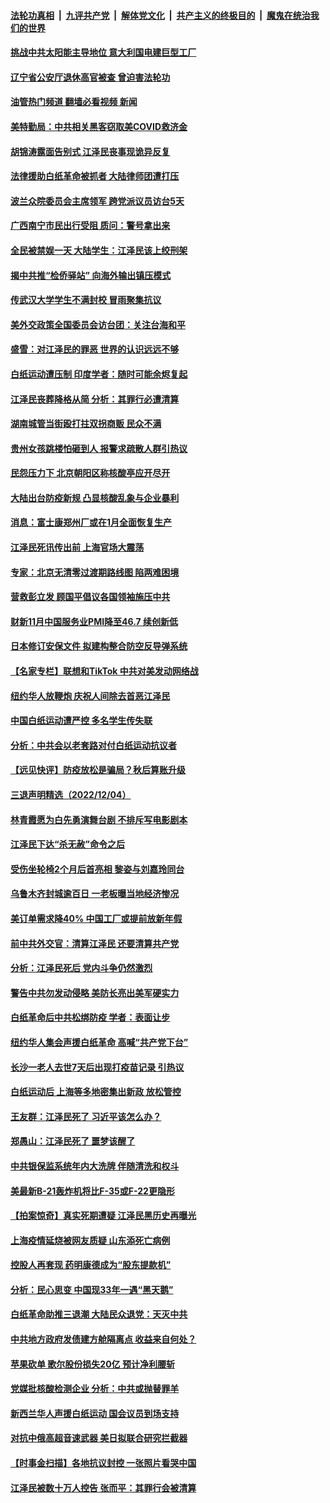 ####  [法轮功真相](../../../../basic/blob/master/README.md?t=12060431) &nbsp;|&nbsp; [九评共产党](../../../../9ping.md/blob/master/README.md?t=12060431) &nbsp;|&nbsp; [解体党文化](../../../../jtdwh.md/blob/master/README.md?t=12060431)  &nbsp;|&nbsp; [共产主义的终极目的](../../../../gczydzjmd.md/blob/master/README.md?t=12060431) &nbsp;|&nbsp; [魔鬼在统治我们的世界](../../../../mgztzwmdsj.md/blob/master/README.md?t=12060431) 

#### [挑战中共太阳能主导地位 意大利国电建巨型工厂](../pages/nsc413/n13879055.md?t=12060431) 

#### [辽宁省公安厅退休高官被查 曾迫害法轮功](../pages/nsc413/n13878999.md?t=12060431) 

#### [油管热门频道 翻墙必看视频 新闻](http://129.146.143.75:81/youtube.html?12060431)

#### [美特勤局：中共相关黑客窃取美COVID救济金](../pages/nsc413/n13879086.md?t=12060431) 

#### [胡锦涛露面告别式 江泽民丧事现诡异反复](../pages/nsc413/n13879061.md?t=12060431) 

#### [法律援助白纸革命被抓者 大陆律师团遭打压](../pages/nsc413/n13878879.md?t=12060431) 

#### [波兰众院委员会主席领军 跨党派议员访台5天](../pages/nsc413/n13878920.md?t=12060431) 

#### [广西南宁市民出行受阻 质问：警号拿出来](../pages/nsc413/n13878843.md?t=12060431) 

#### [全民被禁娱一天 大陆学生：江泽民该上绞刑架](../pages/nsc413/n13878932.md?t=12060431) 

#### [揭中共推“检侨驿站” 向海外输出镇压模式](../pages/nsc413/n13878090.md?t=12060431) 

#### [传武汉大学学生不满封校 冒雨聚集抗议](../pages/nsc413/n13878880.md?t=12060431) 

#### [美外交政策全国委员会访台团：关注台海和平](../pages/nsc413/n13878862.md?t=12060431) 

#### [盛雪：对江泽民的罪恶 世界的认识远远不够](../pages/nsc413/n13878845.md?t=12060431) 

#### [白纸运动遭压制 印度学者：随时可能余烬复起](../pages/nsc413/n13878910.md?t=12060431) 

#### [江泽民丧葬降格从简 分析：其罪行必遭清算](../pages/nsc413/n13878870.md?t=12060431) 

#### [湖南城管当街殴打拄双拐商贩 民众不满](../pages/nsc413/n13878844.md?t=12060431) 

#### [贵州女孩跳楼怕砸到人 报警求疏散人群引热议](../pages/nsc413/n13878889.md?t=12060431) 

#### [民怨压力下 北京朝阳区称核酸亭应开尽开](../pages/nsc413/n13878731.md?t=12060431) 

#### [大陆出台防疫新规 凸显核酸乱象与企业暴利](../pages/nsc413/n13878728.md?t=12060431) 

#### [消息：富士康郑州厂或在1月全面恢复生产](../pages/nsc413/n13878800.md?t=12060431) 

#### [江泽民死讯传出前 上海官场大震荡](../pages/nsc413/n13878729.md?t=12060431) 

#### [专家：北京无清零过渡期路线图 陷两难困境](../pages/nsc413/n13878687.md?t=12060431) 

#### [营救彭立发 顾国平倡议各国领袖施压中共](../pages/nsc413/n13878701.md?t=12060431) 

#### [财新11月中国服务业PMI降至46.7 续创新低](../pages/nsc413/n13878711.md?t=12060431) 

#### [日本修订安保文件 拟建构整合防空反导弹系统](../pages/nsc413/n13878699.md?t=12060431) 

#### [【名家专栏】联想和TikTok 中共对美发动网络战](../pages/nsc413/n13878428.md?t=12060431) 

#### [纽约华人放鞭炮  庆祝人间除去首恶江泽民](../pages/nsc413/n13878732.md?t=12060431) 

#### [中国白纸运动遭严控 多名学生传失联](../pages/nsc413/n13878652.md?t=12060431) 

#### [分析：中共会以老套路对付白纸运动抗议者](../pages/nsc413/n13878674.md?t=12060431) 


#### [【远见快评】防疫放松是骗局？秋后算账升级](../pages/nsc413/n13878641.md?t=12060431) 

#### [三退声明精选（2022/12/04）](../pages/nsc413/n13878659.md?t=12060431) 

#### [林青霞愿为白先勇演舞台剧 不排斥写电影剧本](../pages/nsc413/n13878572.md?t=12060431) 

#### [江泽民下达“杀无赦”命令之后](../pages/nsc413/n13878084.md?t=12060431) 

#### [受伤坐轮椅2个月后首亮相 黎姿与刘嘉玲同台](../pages/nsc413/n13878507.md?t=12060431) 

#### [乌鲁木齐封城逾百日 一老板曝当地经济惨况](../pages/nsc413/n13878532.md?t=12060431) 

#### [美订单需求降40% 中国工厂或提前放新年假](../pages/nsc413/n13878498.md?t=12060431) 

#### [前中共外交官：清算江泽民 还要清算共产党](../pages/nsc413/n13878491.md?t=12060431) 

#### [分析：江泽民死后 党内斗争仍然激烈](../pages/nsc413/n13878080.md?t=12060431) 

#### [警告中共勿发动侵略 美防长亮出美军硬实力](../pages/nsc413/n13878438.md?t=12060431) 

#### [白纸革命后中共松绑防疫 学者：表面让步](../pages/nsc413/n13878441.md?t=12060431) 

#### [纽约华人集会声援白纸革命 高喊“共产党下台”](../pages/nsc413/n13878279.md?t=12060431) 

#### [长沙一老人去世7天后出现打疫苗记录 引热议](../pages/nsc413/n13878369.md?t=12060431) 

#### [白纸运动后 上海等多地密集出新政 放松管控](../pages/nsc413/n13878299.md?t=12060431) 

#### [王友群：江泽民死了 习近平该怎么办？](../pages/nsc413/n13878298.md?t=12060431) 

#### [郑愚山：江泽民死了 噩梦该醒了](../pages/nsc413/n13878243.md?t=12060431) 

#### [中共银保监系统年内大洗牌 伴随清洗和权斗](../pages/nsc413/n13878280.md?t=12060431) 

#### [美最新B-21轰炸机将比F-35或F-22更隐形](../pages/nsc413/n13878027.md?t=12060431) 

#### [【拍案惊奇】真实死期遭疑 江泽民黑历史再曝光](../pages/nsc413/n13878028.md?t=12060431) 

#### [上海疫情延烧被网友质疑 山东添死亡病例](../pages/nsc413/n13878149.md?t=12060431) 


#### [控股人再套现 药明康德成为“股东提款机”](../pages/nsc413/n13878140.md?t=12060431) 

#### [分析：民心思变 中国现33年一遇“黑天鹅”](../pages/nsc413/n13877719.md?t=12060431) 

#### [白纸革命助推三退潮 大陆民众退党：天灭中共](../pages/nsc413/n13878136.md?t=12060431) 

#### [中共地方政府发债建方舱隔离点 收益来自何处？](../pages/nsc413/n13878071.md?t=12060431) 

#### [苹果砍单 歌尔股份损失20亿 预计净利腰斩](../pages/nsc413/n13878113.md?t=12060431) 

#### [党媒批核酸检测企业 分析：中共或抛替罪羊](../pages/nsc413/n13878089.md?t=12060431) 

#### [新西兰华人声援白纸运动 国会议员到场支持](../pages/nsc413/n13878098.md?t=12060431) 

#### [对抗中俄高超音速武器 美日拟联合研究拦截器](../pages/nsc413/n13878095.md?t=12060431) 

#### [【时事金扫描】各地抗议封控 一张照片看哭中国](../pages/nsc413/n13878025.md?t=12060431) 

#### [江泽民被数十万人控告 张而平：其罪行会被清算](../pages/nsc413/n13878074.md?t=12060431) 

<img src='http://gfw-breaker.win/goodnews/indexes/nsc413.md' width='0px' height='0px'/>
